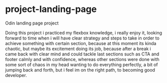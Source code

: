 # project-landing-page
Odin landing page project

Doing this project i practiced my flexbox knowledge, i really enjoy it, looking forward to time when i will have clear strategy and steps to take in order to achieve something with certain section, because at this moment its kinda chaotic, but maybe its excitement doing its job, because after a break i came back with clear mind and could tackle last sections such as CTA and footer calmly and with confidence, whereas other sections were done with some sort of chaos in my head wanting to do everything perfectly, a bit of jumping back and forth, but i feel im on the right path, to becoming good developer.